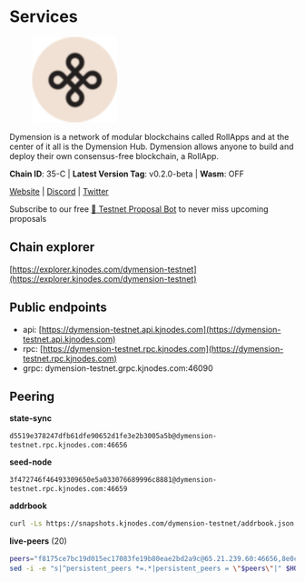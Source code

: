 # Services

<figure><img src="https://raw.githubusercontent.com/kj89/cosmos-images/main/logos/dymension.png" width="150" alt=""><figcaption></figcaption></figure>

Dymension is a network of modular blockchains called RollApps  and at the center of it all is the Dymension Hub. Dymension  allows anyone to build and deploy their own consensus-free blockchain, a RollApp.

**Chain ID**: 35-C | **Latest Version Tag**: v0.2.0-beta | **Wasm**: OFF

[Website](https://dymension.xyz/) | [Discord](https://discord.gg/dymension) | [Twitter](https://twitter.com/dymensionXYZ)



Subscribe to our free [🤖 Testnet Proposal Bot](https://t.me/kjnodes_testnet_proposal_bot) to never miss upcoming proposals


## Chain explorer
[https://explorer.kjnodes.com/dymension-testnet](https://explorer.kjnodes.com/dymension-testnet)

## Public endpoints

* api: [https://dymension-testnet.api.kjnodes.com](https://dymension-testnet.api.kjnodes.com)
* rpc: [https://dymension-testnet.rpc.kjnodes.com](https://dymension-testnet.rpc.kjnodes.com)
* grpc: dymension-testnet.grpc.kjnodes.com:46090

## Peering

**state-sync**

```text
d5519e378247dfb61dfe90652d1fe3e2b3005a5b@dymension-testnet.rpc.kjnodes.com:46656
```

**seed-node**

```text
3f472746f46493309650e5a033076689996c8881@dymension-testnet.rpc.kjnodes.com:46659
```

**addrbook**
```bash
curl -Ls https://snapshots.kjnodes.com/dymension-testnet/addrbook.json > $HOME/.dymension/config/addrbook.json
```

**live-peers** (20)
```bash
peers="f8175ce7bc19d015ec17083fe19b80eae2bd2a9c@65.21.239.60:46656,8e0c3fc76a3c7510d28fff02d452ccf952450ca9@89.117.48.191:26656,33ed8cb97aa678c7e4578ab39ac93ac94db426bb@95.217.236.79:46656,88e09de4c713ecb3497f39f6e6c599aea7a10750@65.109.38.111:20556,d5519e378247dfb61dfe90652d1fe3e2b3005a5b@65.109.68.190:46656,a9444e3bca5023eaaa6b670258bedfa8dcbaf7cf@116.202.170.159:24256,68f6c52147c9423300f5b503348bbb02b229820c@51.159.153.211:26656,e46b42d50947795f681cf9bfd601ae806e7a8d49@188.34.178.190:46656,54160abe97cd71abb3a83516fd8e4a47cb509fba@188.34.178.103:46656,f91eda7a7c64cebd5ad465613b15ea8e8f78aebc@194.163.164.1:26656,c36184fec2fb60bf7be775390c1cd6619c0201ef@209.126.81.240:26656,ed26b4f13a7f388064aa89e5d6419b0e78e3e94e@209.126.81.190:26656,43a46e2fbe871246e8fee045749d0a4677042b0c@95.217.216.88:46656,22acf9a303e825ce04171ef26e2326c09aeb238b@47.147.226.228:55656,c7a36d7abeea5704290f99c1608b50ff1f5e3e47@79.143.188.183:26656,998b19ed2c580acaa2fdb5057e2930a38f041750@65.109.122.105:60556,ec843a4aea197837c13f13612a525bd7377443b1@167.235.250.107:26656,eb524a9ed0e080ec4fa9a21df3f5f56e94e0e811@51.89.7.235:26652,ca2cfea3c48640c094ad740bb41c2aeb81b5dcc6@194.163.187.175:46656,f433653cef597b3f0dd5f4e3e46c05fd121246bb@95.216.149.50:26656"
sed -i -e "s|^persistent_peers *=.*|persistent_peers = \"$peers\"|" $HOME/.dymension/config/config.toml
```
